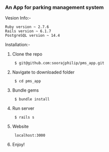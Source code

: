<h3>An App for parking management system</h3>

Vesion Info:-

	Ruby version ~ 2.7.6
	Rails version ~ 6.1.7
	PostgreSQL version ~ 14.4


Installation:-

1. Clone the repo

		$ git@github.com:soorajphilip/pms_app.git

2. Navigate to downloaded folder

		$ cd pms_app

3. Bundle gems

		$ bundle install

4. Run server

		$ rails s

5. Website

		localhost:3000

6. Enjoy!
